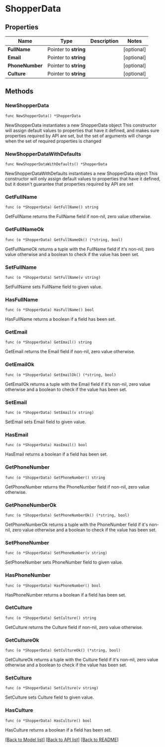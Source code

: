 # ShopperData

## Properties

Name | Type | Description | Notes
------------ | ------------- | ------------- | -------------
**FullName** | Pointer to **string** |  | [optional] 
**Email** | Pointer to **string** |  | [optional] 
**PhoneNumber** | Pointer to **string** |  | [optional] 
**Culture** | Pointer to **string** |  | [optional] 

## Methods

### NewShopperData

`func NewShopperData() *ShopperData`

NewShopperData instantiates a new ShopperData object
This constructor will assign default values to properties that have it defined,
and makes sure properties required by API are set, but the set of arguments
will change when the set of required properties is changed

### NewShopperDataWithDefaults

`func NewShopperDataWithDefaults() *ShopperData`

NewShopperDataWithDefaults instantiates a new ShopperData object
This constructor will only assign default values to properties that have it defined,
but it doesn't guarantee that properties required by API are set

### GetFullName

`func (o *ShopperData) GetFullName() string`

GetFullName returns the FullName field if non-nil, zero value otherwise.

### GetFullNameOk

`func (o *ShopperData) GetFullNameOk() (*string, bool)`

GetFullNameOk returns a tuple with the FullName field if it's non-nil, zero value otherwise
and a boolean to check if the value has been set.

### SetFullName

`func (o *ShopperData) SetFullName(v string)`

SetFullName sets FullName field to given value.

### HasFullName

`func (o *ShopperData) HasFullName() bool`

HasFullName returns a boolean if a field has been set.

### GetEmail

`func (o *ShopperData) GetEmail() string`

GetEmail returns the Email field if non-nil, zero value otherwise.

### GetEmailOk

`func (o *ShopperData) GetEmailOk() (*string, bool)`

GetEmailOk returns a tuple with the Email field if it's non-nil, zero value otherwise
and a boolean to check if the value has been set.

### SetEmail

`func (o *ShopperData) SetEmail(v string)`

SetEmail sets Email field to given value.

### HasEmail

`func (o *ShopperData) HasEmail() bool`

HasEmail returns a boolean if a field has been set.

### GetPhoneNumber

`func (o *ShopperData) GetPhoneNumber() string`

GetPhoneNumber returns the PhoneNumber field if non-nil, zero value otherwise.

### GetPhoneNumberOk

`func (o *ShopperData) GetPhoneNumberOk() (*string, bool)`

GetPhoneNumberOk returns a tuple with the PhoneNumber field if it's non-nil, zero value otherwise
and a boolean to check if the value has been set.

### SetPhoneNumber

`func (o *ShopperData) SetPhoneNumber(v string)`

SetPhoneNumber sets PhoneNumber field to given value.

### HasPhoneNumber

`func (o *ShopperData) HasPhoneNumber() bool`

HasPhoneNumber returns a boolean if a field has been set.

### GetCulture

`func (o *ShopperData) GetCulture() string`

GetCulture returns the Culture field if non-nil, zero value otherwise.

### GetCultureOk

`func (o *ShopperData) GetCultureOk() (*string, bool)`

GetCultureOk returns a tuple with the Culture field if it's non-nil, zero value otherwise
and a boolean to check if the value has been set.

### SetCulture

`func (o *ShopperData) SetCulture(v string)`

SetCulture sets Culture field to given value.

### HasCulture

`func (o *ShopperData) HasCulture() bool`

HasCulture returns a boolean if a field has been set.


[[Back to Model list]](../README.md#documentation-for-models) [[Back to API list]](../README.md#documentation-for-api-endpoints) [[Back to README]](../README.md)



